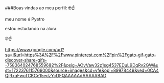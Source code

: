 ###Boas vindas ao meu perfil: 🤓☝

meu nome é Pyetro

estou estudando na alura

🤓☝

https://www.google.com/url?sa=i&url=https%3A%2F%2Fwww.pinterest.com%2Fpin%2Fgato-gif-gato-discover-share-gifs--758364024768559682%2F&psig=AOvVaw32z1sg4537EDuL9DqRv2GW&ust=1722376115769000&source=images&cd=vfe&opi=89978449&ved=0CA4QjRxqFwoTCKCe15edzYcDFQAAAAAdAAAAABAD
